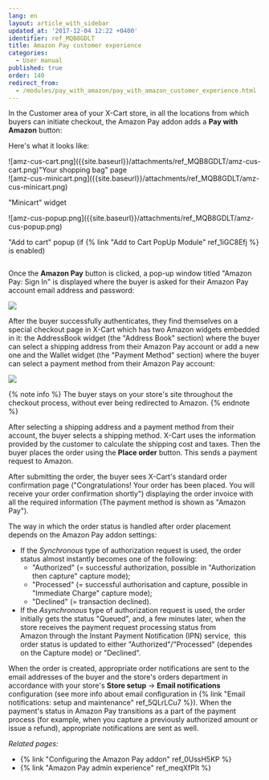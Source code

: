 ```yaml
---
lang: en
layout: article_with_sidebar
updated_at: '2017-12-04 12:22 +0400'
identifier: ref_MQB8GDLT
title: Amazon Pay customer experience
categories:
  - User manual
published: true
order: 140
redirect_from:
  - /modules/pay_with_amazon/pay_with_amazon_customer_experience.html
---
```



In the Customer area of your X-Cart store, in all the locations from which buyers can initiate checkout, the Amazon Pay addon adds a **Pay with Amazon** button:

Here's what it looks like:

<div class="ui stackable three column grid">
  <div class="column" markdown="span">![amz-cus-cart.png]({{site.baseurl}}/attachments/ref_MQB8GDLT/amz-cus-cart.png)"Your shopping bag" page</div>
  <div class="column" markdown="span">![amz-cus-minicart.png]({{site.baseurl}}/attachments/ref_MQB8GDLT/amz-cus-minicart.png)<p>"Minicart" widget</p></div>
  <div class="column" markdown="span">![amz-cus-popup.png]({{site.baseurl}}/attachments/ref_MQB8GDLT/amz-cus-popup.png)<p>"Add to cart" popup (if {% link "Add to Cart PopUp Module" ref_1iGC8Efj %} is enabled)</p></div>
</div>


Once the **Amazon Pay** button is clicked, a pop-up window titled "Amazon Pay: Sign In" is displayed where the buyer is asked for their Amazon Pay account email address and password:

![]({{site.baseurl}}/attachments/ref_MQB8GDLT/amz-cus-signin.png)

After the buyer successfully authenticates, they find themselves on a special checkout page in X-Cart which has two Amazon widgets embedded in it: the AddressBook widget (the "Address Book" section) where the buyer can select a shipping address from their Amazon Pay account or add a new one and the Wallet widget (the "Payment Method" section) where the buyer can select a payment method from their Amazon Pay account:

![]({{site.baseurl}}/attachments/7504625/7602351.png)

{% note info %}
The buyer stays on your store's site throughout the checkout process, without ever being redirected to Amazon.
{% endnote %}

After selecting a shipping address and a payment method from their account, the buyer selects a shipping method. X-Cart uses the information provided by the customer to calculate the shipping cost and taxes. Then the buyer places the order using the **Place order** button. This sends a payment request to Amazon.

After submitting the order, the buyer sees X-Cart's standard order confirmation page ("Congratulations! Your order has been placed. You will receive your order confirmation shortly") displaying the order invoice with all the required information (The payment method is shown as "Amazon Pay").  

The way in which the order status is handled after order placement depends on the Amazon Pay addon settings:

*   If the _Synchronous_ type of authorization request is used, the order status almost instantly becomes one of the following:
    *   "Authorized" (= successful authorization, possible in "Authorization then capture" capture mode);
    *   "Processed" (= successful authorisation and capture, possible in "Immediate Charge" capture mode);
    *   "Declined" (= transaction declined).
*   If the _Asynchronous_ type of authorization request is used, the order initially gets the status "Queued", and, a few minutes later, when the store receives the payment request processing status from Amazon through the Instant Payment Notification (IPN) service,  this order status is updated to either "Authorized"/"Processed" (dependes on the Capture mode) or "Declined".

When the order is created, appropriate order notifications are sent to the email addresses of the buyer and the store's orders department in accordance with your store's **Store setup** -> **Email notifications** configuration (see more info about email configuration in {% link "Email notifications: setup and maintenance" ref_5QLrLCu7 %}). When the payment's status in Amazon Pay transitions as a part of the payment process (for example, when you capture a previously authorized amount or issue a refund), appropriate notifications are sent as well.

_Related pages:_

*   {% link "Configuring the Amazon Pay addon" ref_0UssH5KP %}
*   {% link "Amazon Pay admin experience" ref_meqXfPIt %}
